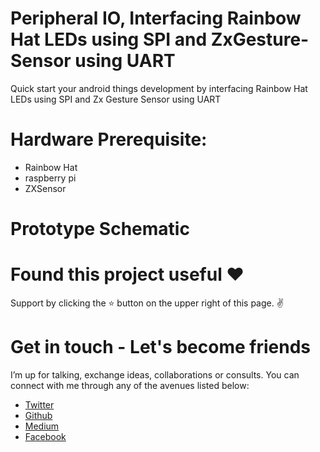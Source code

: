 # Peripheral IO, Interfacing Rainbow Hat LEDs using SPI and ZxGesture-Sensor using UART
Quick start your android things development by interfacing Rainbow Hat LEDs using SPI and Zx Gesture Sensor using UART
# Hardware Prerequisite:
- Rainbow Hat 
- raspberry pi
- ZXSensor 
# Prototype Schematic
# Found this project useful ❤️

Support by clicking the ⭐️ button on the upper right of this page. ✌️

# Get in touch - Let's become friends
I’m up for talking, exchange ideas, collaborations or consults. You can connect with me through any of the avenues listed below:
- [Twitter](https://twitter.com/Ngesa254)
- [Github](https://github.com/ngesa254)
- [Medium](https://medium.com/@ngesa254)
- [Facebook](https://web.facebook.com/marvinngesa)
